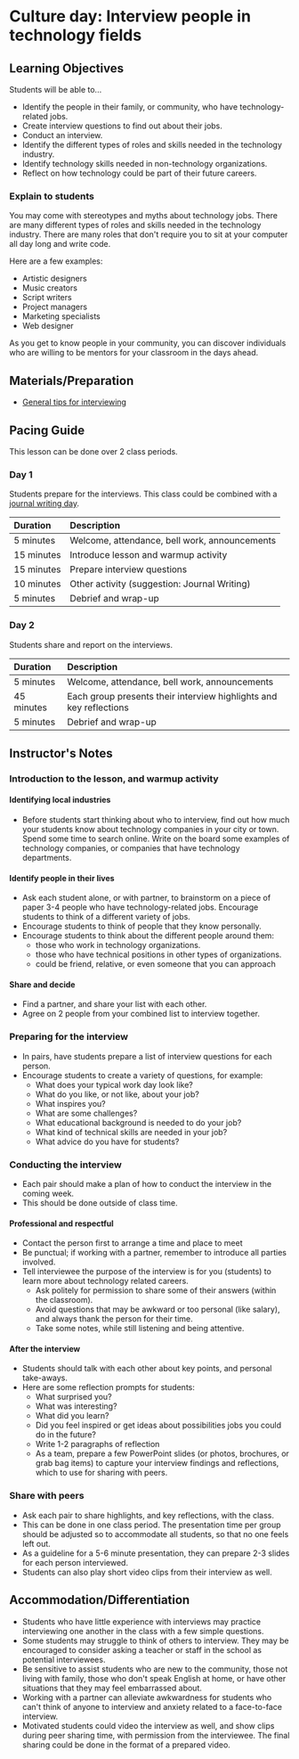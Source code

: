 # Culture day: Interview people in technology fields

## Learning Objectives

Students will be able to...

* Identify the people in their family, or community, who have technology-related jobs.
* Create interview questions to find out about their jobs.
* Conduct an interview.
* Identify the different types of roles and skills needed in the technology industry.
* Identify technology skills needed in non-technology organizations.
* Reflect on how technology could be part of their future careers.

### Explain to students

You may come with stereotypes and myths about technology jobs. There are many different types of roles and skills needed in the technology industry. There are many roles that don't require you to sit at your computer all day long and write code.  

Here are a few examples:

* Artistic designers
* Music creators
* Script writers
* Project managers
* Marketing specialists
* Web designer

As you get to know people in your community, you can discover individuals who are willing to be mentors for your classroom in the days ahead.

## Materials/Preparation

* [General tips for interviewing](http://provisional.com/employers/employer-interviewing-tips)

## Pacing Guide

This lesson can be done over 2 class periods.

### Day 1

Students prepare for the interviews. This class could be combined with a [journal writing day](culture_day_lesson_c.md). 

| Duration | Description |
| :--- | :--- |
| 5 minutes | Welcome, attendance, bell work, announcements |
| 15 minutes | Introduce lesson and warmup activity|
| 15 minutes | Prepare interview questions |
| 10 minutes | Other activity (suggestion: Journal Writing)|
| 5 minutes | Debrief and wrap-up |

### Day 2

Students share and report on the interviews.

| Duration | Description |
| :--- | :--- |
| 5 minutes | Welcome, attendance, bell work, announcements |
| 45 minutes | Each group presents their interview highlights and key reflections|
| 5 minutes | Debrief and wrap-up |

## Instructor's Notes

### Introduction to the lesson, and warmup activity

#### Identifying local industries

* Before students start thinking about who to interview, find out how much your students know about technology companies in your city or town. Spend some time to search online. Write on the board some examples of technology companies, or companies that have technology departments.  

#### Identify people in their lives

* Ask each student alone, or with partner, to brainstorm on a piece of paper 3-4 people who have technology-related jobs. Encourage students to think of a different variety of jobs.
* Encourage students to think of people that they know personally.
* Encourage students to think about the different people around them:
  * those who work in technology organizations.
  * those who have technical positions in other types of organizations.
  * could be friend, relative, or even someone that you can approach

#### Share and decide

* Find a partner, and share your list with each other.
* Agree on 2 people from your combined list to interview together.

### Preparing for the interview

* In pairs, have students prepare a list of interview questions for each person.
* Encourage students to create a variety of questions, for example:
  * What does your typical work day look like?
  * What do you like, or not like, about your job?
  * What inspires you?  
  * What are some challenges?
  * What educational background is needed to do your job?
  * What kind of technical skills are needed in your job?
  * What advice do you have for students?

### Conducting the interview

* Each pair should make a plan of how to conduct the interview in the coming week. 
* This should be done outside of class time.

#### Professional and respectful

* Contact the person first to arrange a time and place to meet
* Be punctual;  if working with a partner, remember to introduce all parties involved.
* Tell interviewee the purpose of the interview is for you (students) to learn more about technology related careers.
  * Ask politely for permission to share some of their answers (within the classroom).
  * Avoid questions that may be awkward or too personal (like salary), and always thank the person for their time.
  * Take some notes, while still listening and being attentive.

#### After the interview

* Students should talk with each other about key points, and personal take-aways.
* Here are some reflection prompts for students:
  * What surprised you?
  * What was interesting?
  * What did you learn?
  * Did you feel inspired or get ideas about possibilities jobs you could do in the future?
  * Write 1-2 paragraphs of reflection
  * As a team, prepare a few PowerPoint slides (or photos, brochures, or grab bag items) to capture your interview findings and reflections, which to use for sharing with peers.

### Share with peers

* Ask each pair to share highlights, and key reflections,  with the class.
* This can be done in one class period.  The presentation time per group should be adjusted so to accommodate all students, so that no one feels left out.
* As a guideline for a 5-6 minute presentation, they can prepare 2-3 slides for each person interviewed.
* Students can also play short video clips from their interview as well.

## Accommodation/Differentiation

* Students who have little experience with interviews may practice interviewing one another in the class with a few simple questions.  
* Some students may struggle to think of others to interview.  They may be encouraged to consider asking a teacher or staff in the school as potential interviewees.
* Be sensitive to assist students who are new to the community, those not living with family, those who don't speak English at home, or have other situations that they may feel embarrassed about.
* Working with a partner can alleviate awkwardness for students who can't think of anyone to interview and anxiety related to a face-to-face interview.
* Motivated students could video the interview as well, and show clips during peer sharing time, with permission from the interviewee.  The final sharing could be done in the format of a prepared video.
